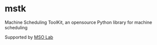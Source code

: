 # mstk
Machine Scheduling ToolKit, an opensource Python library for machine scheduling

Supported by [MSO Lab](http://msolab.org)
